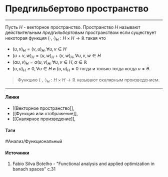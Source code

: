 # Предгильбертово пространство
***
Пусть $H$ - векторное пространство. Пространство $H$ называют действительным *предгильбертовым* пространством если существует некоторая функция $(\cdot,\cdot)_{H}:H\times H\to\mathbb{R}$ такая что
 - $(u,v)_{H}=(v,u)_{H},\forall u,v\in H$
 - $(u+v,w)_{H}=(u,w)_{H}+(v,w)_{H},\forall u,v,w\in H$
 - $(\alpha u,v)_{H}=\alpha(u,v)_{H},\forall u,v\in H,\alpha\in\mathbb{R}$
 - $(u,u)_{H}\ge0,\forall u\in H$ и $(u,u)_{H}=0$ тогда и только тогда когда $u=\theta$.

>Функцию $(\cdot,\cdot)_{H}:H\times H\to\mathbb{R}$ называют скалярным произведением.
***
#### Линки
- [[Векторное пространство]],
- [[Функция или отображение]],
- [[Скалярное произведение]],
#### Тэги
 #Анализ/Функциональный 
#### Источники
1. Fabio Silva Botelho - "Functional analysis and applied optimization in banach spaces" c.31